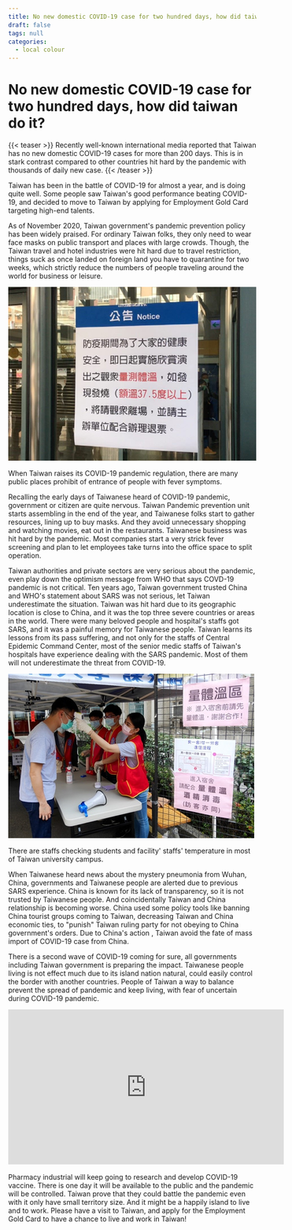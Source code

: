 ```yaml
---
title: No new domestic COVID-19 case for two hundred days, how did taiwan do it?
draft: false
tags: null
categories:
  - local colour
---
```


# No new domestic COVID-19 case for two hundred days, how did taiwan do it?

{{< teaser >}}
Recently well-known international media reported that Taiwan has no new domestic COVID-19 cases for more than 200 days. This is in stark contrast compared to other countries hit hard by the pandemic with thousands of daily new case.
{{< /teaser >}}

 Taiwan has been in the battle of COVID-19 for almost a year, and is doing quite well. Some people saw Taiwan's good performance beating COVID-19, and decided to move to Taiwan by applying for Employment Gold Card targeting high-end talents.

As of November 2020, Taiwan government's pandemic prevention policy has been widely praised. For ordinary Taiwan folks, they only need to wear face masks on public transport and places with large crowds. Though, the Taiwan travel and hotel industries were hit hard due to travel restriction, things suck as once landed on foreign land you have to quarantine for two weeks, which strictly reduce the numbers of people traveling around the world for business or leisure.

![Taipei-metro-Fever-notice](/cms-uploads/taipei-metro-fever-notice.jpg "Taipei metro Fever notice")

When Taiwan raises its COVID-19 pandemic regulation, there are many public places prohibit of entrance of people with fever symptoms.

Recalling the early days of Taiwanese heard of COVID-19 pandemic, government or citizen are quite nervous. Taiwan Pandemic prevention unit starts assembling in the end of the year, and Taiwanese folks start to gather resources, lining up to buy masks. And they avoid unnecessary shopping and watching movies, eat out in the restaurants. Taiwanese business was hit hard by the pandemic. Most companies start a very strick fever screening and plan to let employees take turns into the office space to split operation.

Taiwan authorities and private sectors are very serious about the pandemic, even play down the optimism message from WHO that says COVD-19 pandemic is not critical. Ten years ago, Taiwan government trusted China and WHO's statement about SARS was not serious, let Taiwan underestimate the situation. Taiwan was hit hard due to its geographic location is close to China, and it was the top three severe countries or areas in the world. There were many beloved people and hospital's staffs got SARS, and it was a painful memory for Taiwanese people. Taiwan learns its lessons from its pass suffering, and not only for the staffs of Central Epidemic Command Center, most of the senior medic staffs of Taiwan's hospitals have experience dealing with the SARS pandemic. Most of them will not underestimate the threat from COVID-19.

![National Taiwan Normal University fever station](/cms-uploads/national-taiwan-normal-university-fever-station.jpg "National Taiwan Normal University fever station")

There are staffs checking students and facility' staffs' temperature in most of Taiwan university campus.

When Taiwanese heard news about the mystery pneumonia from Wuhan, China, governments and Taiwanese people are alerted due to previous SARS experience. China is known for its lack of transparency, so it is not trusted by Taiwanese people. And coincidentally Taiwan and China relationship is becoming worse. China used some policy tools like banning China tourist groups coming to Taiwan, decreasing Taiwan and China economic ties, to "punish" Taiwan ruling party for not obeying to China government's orders. Due to China's action , Taiwan avoid the fate of mass import of COVID-19 case from China.

There is a second wave of COVID-19 coming for sure, all governments including Taiwan government is preparing the impact. Taiwanese people living is not effect much due to its island nation natural, could easily control the border with another countries. People of Taiwan a way to balance prevent the spread of pandemic and keep living, with fear of uncertain during COVID-19 pandemic.

<iframe width="560" height="315" src="https://www.youtube.com/embed/6Zy4sl2ZWPM" frameborder="0" allow="accelerometer; autoplay; clipboard-write; encrypted-media; gyroscope; picture-in-picture" allowfullscreen></iframe>

Pharmacy industrial will keep going to research and develop COVID-19 vaccine. There is one day it will be available to the public and the pandemic will be controlled. Taiwan prove that they could battle the pandemic even with it only have small territory size. And it might be a happily island to live and to work. Please have a visit to Taiwan, and apply for the Employment Gold Card to have a chance to live and work in Taiwan!